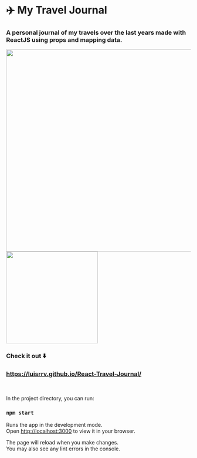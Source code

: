 # ✈️ My Travel Journal
### A personal journal of my travels over the last years made with ReactJS using props and mapping data.

<p float="left">
  <img src="https://user-images.githubusercontent.com/69304255/173847681-c74394e9-229d-4e47-8cc2-4815ca486fa1.png" width="550" />
  <img src="https://user-images.githubusercontent.com/69304255/173847673-a5fb160e-b587-4263-a5f4-74dfe8107c6d.png" width="250" /> 
</p>

### Check it out ⬇️ 
### https://luisrrv.github.io/React-Travel-Journal/

<br>

In the project directory, you can run:

### `npm start`

Runs the app in the development mode.\
Open [http://localhost:3000](http://localhost:3000) to view it in your browser.

The page will reload when you make changes.\
You may also see any lint errors in the console.
